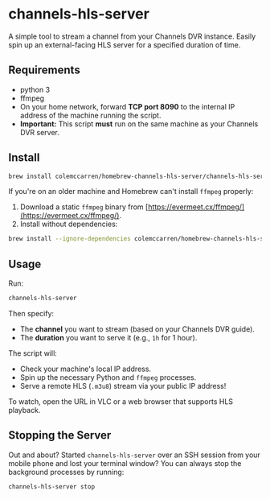 # channels-hls-server
A simple tool to stream a channel from your Channels DVR instance. Easily spin up an external-facing HLS server for a specified duration of time.

## Requirements

- python 3
- ffmpeg
- On your home network, forward **TCP port 8090** to the internal IP address of the machine running the script.
- **Important:** This script **must** run on the same machine as your Channels DVR server.

## Install

```bash
brew install colemccarren/homebrew-channels-hls-server/channels-hls-server
```

If you're on an older machine and Homebrew can't install `ffmpeg` properly:

1. Download a static `ffmpeg` binary from [https://evermeet.cx/ffmpeg/](https://evermeet.cx/ffmpeg/).
2. Install without dependencies:

```bash
brew install --ignore-dependencies colemccarren/homebrew-channels-hls-server/channels-hls-server
```

## Usage

Run:

```bash
channels-hls-server
```

Then specify:

- The **channel** you want to stream (based on your Channels DVR guide).
- The **duration** you want to serve it (e.g., `1h` for 1 hour).

The script will:

- Check your machine's local IP address.
- Spin up the necessary Python and `ffmpeg` processes.
- Serve a remote HLS (`.m3u8`) stream via your public IP address!

To watch, open the URL in VLC or a web browser that supports HLS playback.

## Stopping the Server

Out and about? Started `channels-hls-server` over an SSH session from your mobile phone and lost your terminal window? You can always stop the background processes by running:

```bash
channels-hls-server stop
```
